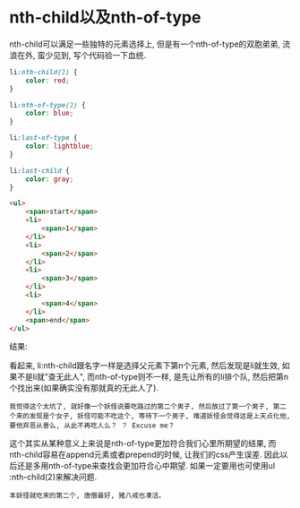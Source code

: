 <!--
Created: Mon Aug 26 2019 15:14:33 GMT+0800 (China Standard Time)
Modified: Mon Aug 26 2019 15:14:33 GMT+0800 (China Standard Time)
-->
# nth-child以及nth-of-type

nth-child可以满足一些独特的元素选择上, 但是有一个nth-of-type的双胞弟弟, 流浪在外, 蛮少见到, 写个代码验一下血统. 

``` css
li:nth-child(2) {
    color: red;
}

li:nth-of-type(2) {
    color: blue;
}

li:last-of-type {
    color: lightblue;
}

li:last-child {
    color: gray;
}
```

``` html
<ul>
    <span>start</span>
    <li>
        <span>1</span>
    </li>
    <li>
        <span>2</span>
    </li>
    <li>
        <span>3</span>
    </li>
    <li>
        <span>4</span>
    </li>
    <span>end</span>
</ul>
```

结果: 

看起来, li:nth-child跟名字一样是选择父元素下第n个元素, 然后发现是li就生效, 如果不是li就"查无此人", 而nth-of-type则不一样, 是先让所有的li排个队, 然后把第n个找出来(如果确实没有那就真的无此人了). 

`我觉得这个太坑了, 就好像一个妖怪说要吃路过的第二个男子, 然后放过了第一个男子, 第二个来的发现是个女子, 妖怪可能不吃这个, 等待下一个男子, 难道妖怪会觉得这是上天点化他, 要他弃恶从善么, 从此不再吃人么？ ？ Excuse me？ ` 

这个其实从某种意义上来说是nth-of-type更加符合我们心里所期望的结果, 而nth-child容易在append元素或者prepend的时候, 让我们的css产生误差. 因此以后还是多用nth-of-type来查找会更加符合心中期望. 如果一定要用也可使用ul :nth-child(2)来解决问题. 

`本妖怪就吃来的第二个, 唐僧最好, 猪八戒也凑活。 ` 

